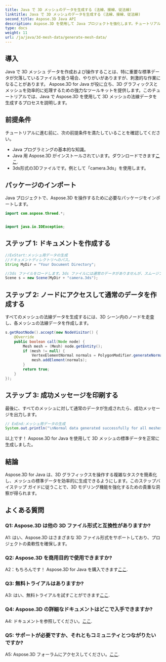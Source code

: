 ```yaml
---
title: Java で 3D メッシュのデータを生成する (法線、接線、従法線)
linktitle: Java で 3D メッシュのデータを生成する (法線、接線、従法線)
second_title: Aspose.3D Java API
description: Aspose.3D を使用して Java プロジェクトを強化します。チュートリアルに従って、3D メッシュの法線データを簡単に生成します。 3D グラフィックスを簡単に体験できます。
type: docs
weight: 11
url: /ja/java/3d-mesh-data/generate-mesh-data/
---
```

## 導入

Java で 3D メッシュ データを作成および操作することは、特に重要な標準データが欠落しているファイルを扱う場合、やりがいがありますが、刺激的な作業になることがあります。 Aspose.3D for Java が役に立ち、3D グラフィックスとメッシュを効率的に処理するための強力なツールキットを提供します。このチュートリアルでは、Java で Aspose.3D を使用して 3D メッシュの法線データを生成するプロセスを説明します。

## 前提条件

チュートリアルに進む前に、次の前提条件を満たしていることを確認してください。

- Java プログラミングの基本的な知識。
-  Java 用 Aspose.3D がインストールされています。ダウンロードできます[ここ](https://releases.aspose.com/3d/java/).
- 3ds形式の3Dファイルです。例として「camera.3ds」を使用します。

## パッケージのインポート

Java プロジェクトで、Aspose.3D を操作するために必要なパッケージをインポートします。

```java
import com.aspose.threed.*;


import java.io.IOException;
```

## ステップ 1: ドキュメントを作成する

```java
//ExStart:メッシュ用データの生成
//ドキュメントディレクトリへのパス。
String MyDir = "Your Document Directory";

//3ds ファイルをロードします。3ds ファイルには通常のデータがありませんが、スムージング グループがあります。
Scene s = new Scene(MyDir + "camera.3ds");
```

## ステップ 2: ノードにアクセスして通常のデータを作成する

すべてのメッシュの法線データを生成するには、3D シーン内のノードを走査し、各メッシュの法線データを作成します。

```java
s.getRootNode().accept(new NodeVisitor() {
    @Override
    public boolean call(Node node) {
        Mesh mesh = (Mesh) node.getEntity();
        if (mesh != null) {
            VertexElementNormal normals = PolygonModifier.generateNormal(mesh);
            mesh.addElement(normals);
        }
        return true;
    }
});
```

## ステップ 3: 成功メッセージを印刷する

最後に、すべてのメッシュに対して通常のデータが生成されたら、成功メッセージを出力します。

```java
// ExEnd:メッシュ用データの生成
System.out.println("\nNormal data generated successfully for all meshes.");
```

以上です！ Aspose.3D for Java を使用して 3D メッシュの標準データを正常に生成しました。

## 結論

Aspose.3D for Java は、3D グラフィックスを操作する複雑なタスクを簡素化し、メッシュの標準データを効率的に生成できるようにします。このステップバイステップ ガイドに従うことで、3D モデリング機能を強化するための貴重な洞察が得られます。

## よくある質問

### Q1: Aspose.3D は他の 3D ファイル形式と互換性がありますか?

A1: はい、Aspose.3D はさまざまな 3D ファイル形式をサポートしており、プロジェクトの柔軟性を確保します。

### Q2: Aspose.3D を商用目的で使用できますか?

 A2：もちろんです！ Aspose.3D for Java を購入できます[ここ](https://purchase.aspose.com/buy).

### Q3: 無料トライアルはありますか?

 A3: はい、無料トライアルを試すことができます[ここ](https://releases.aspose.com/).

### Q4: Aspose.3D の詳細なドキュメントはどこで入手できますか?

 A4: ドキュメントを参照してください。[ここ](https://reference.aspose.com/3d/java/).

### Q5: サポートが必要ですか、それともコミュニティとつながりたいですか?

 A5: Aspose.3D フォーラムにアクセスしてください。[ここ](https://forum.aspose.com/c/3d/18).